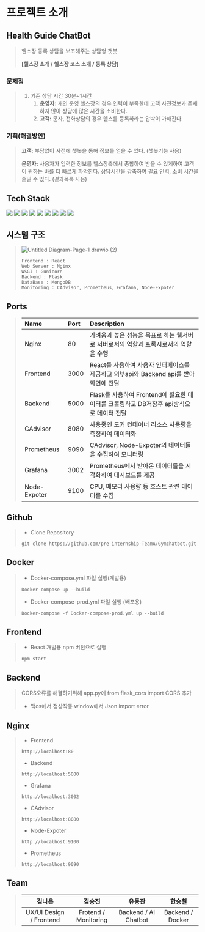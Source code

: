 # 프로젝트 소개

## Health Guide ChatBot

> 헬스장 등록 상담을 보조해주는 상담형 챗봇
>
>**[헬스장 소개 / 헬스장 코스 소개 / 등록 상담]**

### 문제점
>
> 1. 기존 상담 시간 30분~1시간
>    1. **운영자:** 개인 운영 헬스장의 경우 인력이 부족한데 고객 사전정보가 존재 하지 않아 상담에 많은 시간을 소비한다.
>    2. **고객:** 문자, 전화상담의 경우 헬스를 등록하라는 압박이 가해진다.
>
### 기획(해결방안)
>
>**고객:** 부담없이 사전에 챗봇을 통해 정보를 얻을 수 있다. (챗봇기능 사용)
>
>**운영자:** 사용자가 입력한 정보를 헬스장측에서 종합하여 받을 수 있게하여 고객이 원하는 바를 더 빠르게 파악한다. 상담시간을 감축하여 필요 인력, 소비 시간을 줄일 수 있다. (결과목록 사용)

## Tech Stack
<img src="https://img.shields.io/badge/Python-black?style=for-the-badge&logo=Python&logoColor=3776AB"/> <img src="https://img.shields.io/badge/React-skyblue?style=for-the-badge&logo=React&logoColor=black"/> <img src="https://img.shields.io/badge/Nginx-009639?style=for-the-badge&logo=NGINX&logoColor=black"/> <img src="https://img.shields.io/badge/Gunicorn-499848?style=for-the-badge&logo=Gunicorn&logoColor=black"/> <img src="https://img.shields.io/badge/Flask-gray?style=for-the-badge&logo=Flask&logoColor=black"/> <img src="https://img.shields.io/badge/MongoDB-47A248?style=for-the-badge&logo=MongoDB&logoColor=black"/> <img src="https://img.shields.io/badge/Grafana-F46800?style=for-the-badge&logo=Grafana&logoColor=black"/>  <img src="https://img.shields.io/badge/Prometheus-E6522C?style=for-the-badge&logo=Prometheus&logoColor=black"/> <img src="https://img.shields.io/badge/Coginsight-00AC47?style=for-the-badge&logo=Google Chat&logoColor=black"/> 
  
  
  



## 시스템 구조
>
>![Untitled Diagram-Page-1 drawio (2)](https://user-images.githubusercontent.com/89952669/155075098-a746735a-35e3-4a12-9a68-9bda4ab28092.png)
> 
>  ```
>  Frontend : React
>  Web Server : Nginx
>  WSGI : Gunicorn
>  Backend : Flask
>  DataBase : MongoDB
>  Monitoring : CAdvisor, Prometheus, Grafana, Node-Expoter
>  ```
>
 
## Ports
>  |Name|Port|Description|
>  |:-------|:------|:--------------------------|
>  |Nginx|80|가벼움과 높은 성능을 목표로 하는 웹서버로 서버로서의 역할과 프록시로서의 역할을 수행|
>  |Frontend|3000|React를 사용하여 사용자 인터페이스를 제공하고 외부api와 Backend api를 받아 화면에 전달|
>  |Backend|5000|Flask를 사용하여 Frontend에 필요한 데이터를 크롤링하고 DB저장후 api방식으로 데이터 전달|
>  |CAdvisor|8080|사용중인 도커 컨테이너 리소스 사용량을 측정하여 데이터화|
>  |Prometheus|9090|CAdvisor, Node-Expoter의 데이터들을 수집하여 모니터링|
>  |Grafana|3002|Prometheus에서 받아온 데이터들을 시각화하여 대시보드를 제공|
>  |Node-Expoter|9100|CPU, 메모리 사용량 등 호스트 관련 데이터를 수집|
 
  
## Github
> + Clone Repository
>  ```
>  git clone https://github.com/pre-internship-TeamA/Gymchatbot.git
>  ```
 ## Docker
>  + Docker-compose.yml 파일 실행(개발용)
>  ```
>  Docker-compose up --build
>  ```
>  + Docker-compose-prod.yml 파일 실행 (배포용)
>  ```
>  Docker-compose -f Docker-compose-prod.yml up --build
>  ```
  
## Frontend
>  + React 개발용 npm 버전으로 실행
>  ```
>  npm start
>  ```

## Backend
> CORS오류를 해결하기위해 app.py에 from flask_cors import CORS 추가
> + 맥os에서 정상작동 window에서 Json import error

## Nginx
>  + Frontend
>  ```
>  http://localhost:80
>  ```
>  + Backend
>  ```
>  http://localhost:5000
>  ```
>  + Grafana
>  ```
>  http://localhost:3002
>  ```
>  + CAdvisor
>  ```
>  http://localhost:8080
>  ```
>  + Node-Expoter
>  ```
>  http://localhost:9100
>  ```
>  + Prometheus
>  ```
>  http://localhost:9090
>  ```

## Team
> |김나은|김승진|유동관|한승철|
> |:----:|:----:|:----:|:----:|
> |UX/UI Design / Frontend|Frotend / Monitoring|Backend / AI Chatbot|Backend / Docker|
